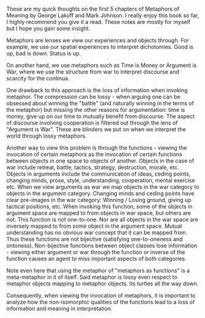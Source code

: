 These are my quick thoughts on the first 5 chapters of Metaphors of Meaning by George Lakoff and Mark Johnson. I really enjoy this book so far, I highly recommend you give it a read. 
These notes are mostly for myself but I hope you gain some insight. 

Metaphors are lenses we view our experiences and objects through. For example, we use our spatial experiences to interpret dichotomies. Good is up, bad is down. Status is up. 

On another hand, we use metaphors such as Time is Money or Argument is War, where we use the structure from war to interpret discourse and scarcity for the continua. 

One drawback to this approach is the loss of information when invoking metaphor. The compression can be lossy - when arguing one can be obsessed about winning the "battle" (and naturally winning in the terms of the metaphor) but missing the other reasons for argumentation: time is money, give up on our time to mutually benefit from discourse. The aspect of discourse involving cooperation is filtered out through the lens of "Argument is War". These are blinders we put on when we interpret the world through lossy metaphors. 

Another way to view this problem is through the functions - viewing the invocation of certain metaphors as the invocation of certain functions between objects in one space to objects of another. Objects in the case of war include retreat, battle, tactics, strategy, destruction, morale, etc. Objects in arguments include the communication of ideas, ceding points, changing minds, prose, style, understanding, cooperation, mental exercise etc. When we view arguments as war we map objects in the war category to objects in the argument category. Changing minds and ceding points have clear pre-images in the war category: Winning / Losing ground, giving up tactical positions, etc. When invoking this function, some of the objects in argument space are mapped to from objects in war space, but others are not. This function is not one-to-one. Nor are all objects in the war space are inversely mapped to from some object in the argument space. Mutual understanding has no obvious war concept that it can be mapped from. Thus these functions are not bijective (satisfying one-to-oneness and ontoness). Non-bijective functions between object classes lose information - viewing either argument or war through the function or inverse of the function causes an agent to miss important aspects of both categories. 

Note even here that using the metaphor of "metaphors as functions" is a meta-metaphor in it of itself. Said metaphor is lossy even respect to metaphor objects mapping to metaphor objects. Its turtles all the way down. 

Consequently, when viewing the invocation of metaphors, it is important to analyze how the non-isomorphic qualities of the functions lead to a loss of information and meaning in interpretation.
